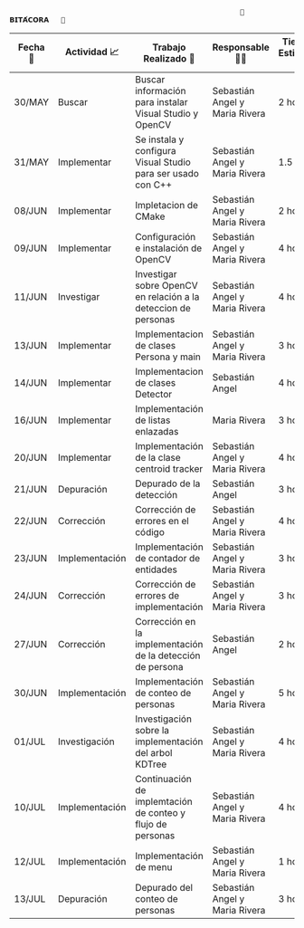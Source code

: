                                                              🔰   𝗕𝗜𝗧𝗔́𝗖𝗢𝗥𝗔   🔰  
| Fecha   📆   | Actividad 📈 |  Trabajo Realizado 🔨 | Responsable 👨‍💻 | Tiempo Estimado ⏰ | Tiempo Real ⏰ |
|--------------|-----------|-------------------|-------------|-----------------|-------------|
| 30/MAY | Buscar      | Buscar información para instalar Visual Studio y OpenCV | Sebastián Angel y Maria Rivera | 2 horas  | 5 horas |
| 31/MAY | Implementar | Se instala y configura Visual Studio para ser usado con C++ | Sebastián Angel y Maria Rivera |  1.5 horas | 4 horas | 
| 08/JUN | Implementar | Impletacion de CMake | Sebastián Angel y Maria Rivera| 2 horas | 3 horas |
| 09/JUN | Implementar | Configuración e instalación de OpenCV | Sebastián Angel y Maria Rivera |  4 horas | 6 horas | 
| 11/JUN | Investigar  | Investigar sobre OpenCV en relación a la deteccion de personas |Sebastián Angel y Maria Rivera |  4 horas | 6 horas | 
| 13/JUN | Implementar | Implementacion de clases Persona y main |Sebastián Angel y Maria Rivera |  3 horas | 5  horas | 
| 14/JUN | Implementar | Implementacion de clases Detector  |Sebastián Angel |  4 horas | 6 horas | 
| 16/JUN | Implementar | Implementación de listas enlazadas | Maria Rivera | 3 horas | 4 horas |
| 20/JUN | Implementar | Implementación de la clase centroid tracker | Sebastián Angel y Maria Rivera | 4 horas | 8 horas |
| 21/JUN | Depuración | Depurado de la detección | Sebastián Angel | 3 horas | 6 horas |
| 22/JUN | Corrección | Corrección de errores en el código | Sebastián Angel y Maria Rivera | 4 horas | 8 horas |
| 23/JUN | Implementación | Implementación de contador de entidades | Sebastián Angel y Maria Rivera | 3 horas | 5 horas |
| 24/JUN | Corrección | Corrección de errores de implementación | Sebastián Angel y Maria Rivera | 3 horas | 4 horas |
| 27/JUN | Corrección | Corrección en la implementación de la detección de persona | Sebastián Angel | 2 horas | 4 horas |
| 30/JUN | Implementación |Implementación de conteo de personas | Sebastián Angel y Maria Rivera | 5 horas | 7 horas |
| 01/JUL | Investigación | Investigación sobre la implementación del arbol KDTree | Sebastián Angel y Maria Rivera | 4 horas | 4 horas |
| 10/JUL | Implementación | Continuación de implemtación de conteo y flujo de personas | Sebastián Angel y Maria Rivera | 4 horas | 6 horas |
| 12/JUL | Implementación | Implementación de menu | Sebastián Angel y Maria Rivera | 1 horas | 2 horas | 
| 13/JUL | Depuración | Depurado del conteo de personas | Sebastián Angel y Maria Rivera | 3 horas | 4 horas | 
